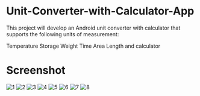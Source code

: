 # Unit-Converter-with-Calculator-App
This project will develop an Android unit converter with calculator that supports the following units of measurement: 

Temperature 
Storage 
Weight 
Time 
Area 
Length
and calculator

# Screenshot
![1](https://github.com/asgar72/Unit-Converter-with-Calculator-App/assets/85785487/113fc7b8-6ba7-4f32-92e6-4bb26dc9f2a1)
![2](https://github.com/asgar72/Unit-Converter-with-Calculator-App/assets/85785487/769e1bc2-a1d2-4e2c-a3f5-5024185e9ba5)
![3](https://github.com/asgar72/Unit-Converter-with-Calculator-App/assets/85785487/ecb96509-64f3-4e0b-99f7-731eab0f1e3e)
![4](https://github.com/asgar72/Unit-Converter-with-Calculator-App/assets/85785487/c1dac8b1-b10e-4ed7-8586-dcca4df05641)
![5](https://github.com/asgar72/Unit-Converter-with-Calculator-App/assets/85785487/2401680d-153e-4f11-8588-444933a234fc)
![6](https://github.com/asgar72/Unit-Converter-with-Calculator-App/assets/85785487/23ddd111-d6bb-4abf-9f4b-c56038a29a8b)
![7](https://github.com/asgar72/Unit-Converter-with-Calculator-App/assets/85785487/e169e0c4-1462-47a9-b894-9f1bbddc797a)
![8](https://github.com/asgar72/Unit-Converter-with-Calculator-App/assets/85785487/07296bb3-13a9-4c70-aa89-a2ca5097e0f4)
